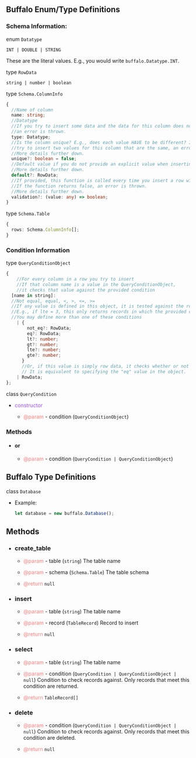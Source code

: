 ## Buffalo Enum/Type Definitions

### Schema Information:

enum `Datatype`

`INT | DOUBLE | STRING`

These are the literal values. E.g., you would write `buffalo.Datatype.INT`.

type `RowData`

`string | number | boolean`

type `Schema.ColumnInfo`

```typescript
{
  //Name of column
  name: string;
  //Datatype
  //If you try to insert some data and the data for this column does not match the type,
  //an error is thrown.
  type: Datatype;
  //Is the column unique? E.g., does each value HAVE to be different? If true and you
  //try to insert two values for this column that are the same, an error will be thrown.
  //More details further down.
  unique?: boolean = false;
  //Default value if you do not provide an explicit value when inserting a value.
  //More details further down.
  default?: RowData;
  //If provided, this function is called every time you insert a row with the value the user is trying to insert in this column.
  //If the function returns false, an error is thrown.
  //More details further down.
  validation?: (value: any) => boolean;
}
```

type `Schema.Table`

```ts
{
  rows: Schema.ColumnInfo[];
}
```

### Condition Information

type `QueryConditionObject`

```typescript
{
    //For every column in a row you try to insert
    //If that column name is a value in the QueryConditionObject,
    //it checks that value against the provided condition
  [name in string]:
  //Not equal, equal, <, >, <=, >=
  //If any value is defined in this object, it is tested against the row data.
  //E.g., if lte = 3, this only returns records in which the provided column is less than or equal to 3
  //You may define more than one of these conditions
    | {
        not_eq?: RowData;
        eq?: RowData;
        lt?: number;
        gt?: number;
        lte?: number;
        gte?: number;
      }
      //Or, if this value is simply row data, it checks whether or not the column is equal to this value.
      // It is equivalent to specifying the "eq" value in the object.
    | RowData;
};
```

class `QueryCondition`

- <span style="color:#9E4EF7">constructor</span>

  - <span style="color:#FF7F7F">@param</span> - condition (`QueryConditionObject`)

### Methods

- #### or

  - <span style="color:#FF7F7F">@param</span> - condition (`QueryCondition | QueryConditionObject`)

## Buffalo Type Definitions

class `Database`

- Example:

  ```typescript
  let database = new buffalo.Database();
  ```

## Methods

- ### create_table

  - <span style="color:#FF7F7F">@param</span> - table (`string`)
    The table name

  - <span style="color:#FF7F7F">@param</span> - schema (`Schema.Table`)
    The table schema

  - <span style="color:#FF7F7F">@return</span> `null`

- ### insert

  - <span style="color:#FF7F7F">@param</span> - table (`string`)
    The table name
  - <span style="color:#FF7F7F">@param</span> - record (`TableRecord`)
    Record to insert

  - <span style="color:#FF7F7F">@return</span> `null`

- ### select

  - <span style="color:#FF7F7F">@param</span> - table (`string`)
    The table name

  - <span style="color:#FF7F7F">@param</span> - condition (`QueryCondition | QueryConditionObject |  null`)
    Condition to check records against. Only records that meet this condition are returned.

  - <span style="color:#FF7F7F">@return</span> `TableRecord[]`

- ### delete

  - <span style="color:#FF7F7F">@param</span> - condition (`QueryCondition | QueryConditionObject |  null`)
    Condition to check records against. Only records that meet this condition are deleted.

  - <span style="color:#FF7F7F">@return</span> `null`

